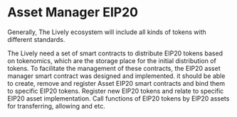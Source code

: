 # Asset Manager EIP20

Generally, The Lively ecosystem will include all kinds of tokens with different standards.

The Lively need a set of smart contracts to distribute EIP20 tokens based on tokenomics, which are the storage place for the initial distribution of tokens. To facilitate the management of these contracts, the EIP20 asset manager smart contract was designed and implemented. it should be able to create, remove and register Asset EIP20 smart contracts and bind them to specific EIP20 tokens. Register new EIP20 tokens and relate to specific EIP20 asset implementation. Call functions of EIP20 tokens by EIP20 assets for transferring, allowing and etc.



